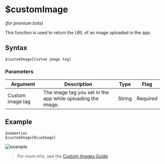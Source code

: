 # $customImage
*(for premium bots)*

This function is used to return the URL of an image uploaded in the app.

## Syntax
```
$customImage[Custom image tag]
```

### Parameters

| Argument           | Description                                                              | Type   | Flag     |
|--------------------|--------------------------------------------------------------------------|--------|----------|
| Custom image tag   | The image tag you set in the app while uploading the image.               | String | Required |


## Example
```
$nomention
$customImage[NiceImage]
```
![example](https://user-images.githubusercontent.com/69215413/126852524-dfcb237a-8283-43fd-9e17-8dd97bd9ed85.png)

> For more info, see the [Custom Images Guide](../premium/customImages.md).
